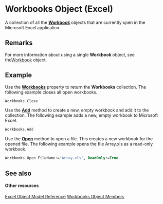 
# Workbooks Object (Excel)

A collection of all the  **[Workbook](8c00aa60-c974-eed3-0812-3c9625eb0d4c.md)** objects that are currently open in the Microsoft Excel application.


## Remarks

For more information about using a single  **Workbook** object, see the[Workbook](8c00aa60-c974-eed3-0812-3c9625eb0d4c.md) object.


## Example

Use the  **[Workbooks](5291a324-87d7-3916-ffee-34c3389cea13.md)** property to return the **Workbooks** collection. The following example closes all open workbooks.


```vb
Workbooks.Close
```

Use the  **[Add](ea9f2a2c-3cad-0c35-37b5-82da2f24b876.md)** method to create a new, empty workbook and add it to the collection. The following example adds a new, empty workbook to Microsoft Excel.




```vb
Workbooks.Add
```

Use the  **[Open](1d1c3fca-ae1a-0a91-65a2-6f3f0fb308a0.md)** method to open a file. This creates a new workbook for the opened file. The following example opens the file Array.xls as a read-only workbook.




```vb
Workbooks.Open FileName:="Array.xls", ReadOnly:=True
```


## See also


#### Other resources


[Excel Object Model Reference](http://msdn.microsoft.com/library/11ea8598-8a20-92d5-f98b-0da04263bf2c%28Office.15%29.aspx)
[Workbooks Object Members](77e7bb0b-2491-d9ca-56f0-4cc77d146913.md)
